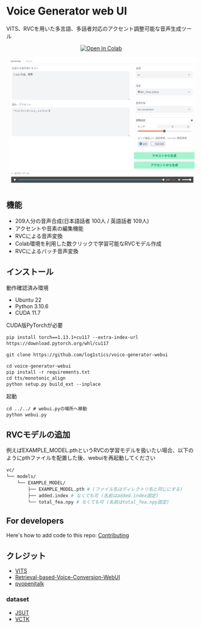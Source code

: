 # Voice Generator web UI
VITS、RVCを用いた多言語、多話者対応のアクセント調整可能な音声生成ツール
<div align="center">

[![Open In Colab](https://img.shields.io/badge/Colab-F9AB00?style=for-the-badge&logo=googlecolab&color=525252)](https://github.com/log1stics/voice-generator-webui/blob/main/colab.ipynb)

</div>

![](docs/Screenshot.png)

## 機能
- 209人分の音声合成(日本語話者 100人 / 英語話者 109人)
- アクセントや音素の編集機能
- RVCによる音声変換
- Colab環境を利用した数クリックで学習可能なRVCモデル作成
- RVCによるバッチ音声変換



## インストール
動作確認済み環境
- Ubuntu 22
- Python 3.10.6
- CUDA 11.7


CUDA版PyTorchが必要
```
pip install torch==1.13.1+cu117 --extra-index-url https://download.pytorch.org/whl/cu117
```
```
git clone https://github.com/log1stics/voice-generator-webui
```

```
cd voice-generator-webui
pip install -r requirements.txt
cd tts/monotonic_align
python setup.py build_ext --inplace
```
起動
```
cd ../../ # webui.pyの場所へ移動
python webui.py
```

## RVCモデルの追加

例えばEXAMPLE_MODEL.pthというRVCの学習モデルを扱いたい場合、以下のようにpthファイルを配置した後、webuiを再起動してください
```bash
vc/
└── models/
    └── EXAMPLE_MODEL/
        ├── EXAMPLE_MODEL.pth # (ファイル名はディレクトリ名と同じにする)
        ├── added.index # なくても可 (名前はadded.index固定)
        └── total_fea.npy # なくても可 (名前はtotal_fea.npy固定)
```


## For developers
Here's how to add code to this repo: [Contributing](docs/add_vits.md)


## クレジット

- [VITS](https://github.com/jaywalnut310/vits)
- [Retrieval-based-Voice-Conversion-WebUI](https://github.com/liujing04/Retrieval-based-Voice-Conversion-WebUI)
- [pyopenjtalk](https://github.com/r9y9/pyopenjtalk)

### dataset
- [JSUT](https://sites.google.com/site/shinnosuketakamichi/publication/jsut)
- [VCTK](https://datashare.ed.ac.uk/handle/10283/2950)
